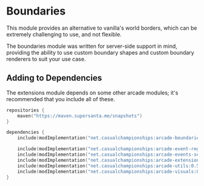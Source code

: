 # Boundaries

This module provides an alternative to vanilla's world borders, which
can be extremely challenging to use, and not flexible.

The boundaries module was written for server-side support in mind, providing 
the ability to use custom boundary shapes and custom boundary renderers to 
suit your use case.

## Adding to Dependencies

The extensions module depends on some other arcade modules; it's recommended that you
include all of these.

```kts
repositories {
    maven("https://maven.supersanta.me/snapshots")
}

dependencies {
    include(modImplementation("net.casualchampionships:arcade-boundaries:0.5.1-beta.32+1.21.8")!!)

    include(modImplementation("net.casualchampionships:arcade-event-registry:0.5.1-beta.32+1.21.8")!!)
    include(modImplementation("net.casualchampionships:arcade-events-server:0.5.1-beta.32+1.21.8")!!)
    include(modImplementation("net.casualchampionships:arcade-extensions:0.5.1-beta.32+1.21.8")!!)
    include(modImplementation("net.casualchampionships:arcade-utils:0.5.1-beta.32+1.21.8")!!)
    include(modImplementation("net.casualchampionships:arcade-visuals:0.5.1-beta.32+1.21.8")!!)
}
```
